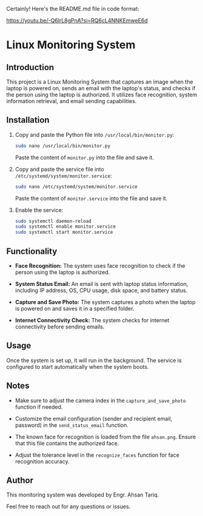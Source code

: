 Certainly! Here's the README.md file in code format:

https://youtu.be/-Q6lrL8gPnA?si=RQ6cL4NNKEmweE6d

# Linux Monitoring System

## Introduction

This project is a Linux Monitoring System that captures an image when the laptop is powered on, sends an email with the laptop's status, and checks if the person using the laptop is authorized. It utilizes face recognition, system information retrieval, and email sending capabilities.

## Installation

1. Copy and paste the Python file into `/usr/local/bin/monitor.py`:

   ```bash
   sudo nano /usr/local/bin/monitor.py
   ```

   Paste the content of `monitor.py` into the file and save it.

2. Copy and paste the service file into `/etc/systemd/system/monitor.service`:

   ```bash
   sudo nano /etc/systemd/system/monitor.service
   ```

   Paste the content of `monitor.service` into the file and save it.

3. Enable the service:

   ```bash
   sudo systemctl daemon-reload
   sudo systemctl enable monitor.service
   sudo systemctl start monitor.service
   ```

## Functionality

- **Face Recognition:** The system uses face recognition to check if the person using the laptop is authorized.

- **System Status Email:** An email is sent with laptop status information, including IP address, OS, CPU usage, disk space, and battery status.

- **Capture and Save Photo:** The system captures a photo when the laptop is powered on and saves it in a specified folder.

- **Internet Connectivity Check:** The system checks for internet connectivity before sending emails.

## Usage

Once the system is set up, it will run in the background. The service is configured to start automatically when the system boots.

## Notes

- Make sure to adjust the camera index in the `capture_and_save_photo` function if needed.

- Customize the email configuration (sender and recipient email, password) in the `send_status_email` function.

- The known face for recognition is loaded from the file `ahsan.png`. Ensure that this file contains the authorized face.

- Adjust the tolerance level in the `recognize_faces` function for face recognition accuracy.

## Author

This monitoring system was developed by Engr. Ahsan Tariq.

Feel free to reach out for any questions or issues.
```




